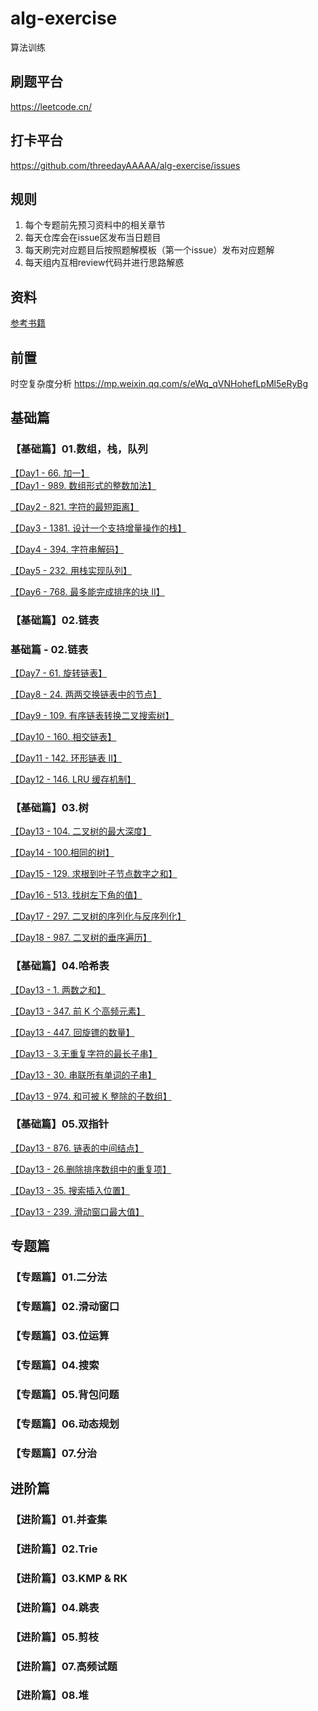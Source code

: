 # alg-exercise
算法训练

## 刷题平台
https://leetcode.cn/

## 打卡平台
https://github.com/threedayAAAAA/alg-exercise/issues

## 规则
1. 每个专题前先预习资料中的相关章节
2. 每天仓库会在issue区发布当日题目
3. 每天刷完对应题目后按照题解模板（第一个issue）发布对应题解
4. 每天组内互相review代码并进行思路解惑


## 资料

[参考书籍](./91-algo.pdf)

## 前置
时空复杂度分析 
https://mp.weixin.qq.com/s/eWq_qVNHohefLpMl5eRyBg

## 基础篇
### 【基础篇】01.数组，栈，队列  

[【Day1 - 66. 加一】](https://leetcode.cn/problems/plus-one/)  
[【Day1 - 989. 数组形式的整数加法】](https://leetcode.cn/problems/add-to-array-form-of-integer/)

[【Day2 - 821. 字符的最短距离】](https://leetcode.cn/problems/shortest-distance-to-a-character/)

[【Day3 - 1381. 设计一个支持增量操作的栈】](https://leetcode.cn/problems/design-a-stack-with-increment-operation/)

[【Day4 - 394. 字符串解码】](https://leetcode.cn/problems/decode-string/)

[【Day5 - 232. 用栈实现队列】](https://leetcode.cn/problems/implement-queue-using-stacks/)

[【Day6 - 768. 最多能完成排序的块 II】](https://leetcode.cn/problems/max-chunks-to-make-sorted-ii/)

### 【基础篇】02.链表  
### 基础篇 - 02.链表

[【Day7 - 61. 旋转链表】](https://leetcode.cn/problems/rotate-list/)

[【Day8 - 24. 两两交换链表中的节点】](https://leetcode.cn/problems/swap-nodes-in-pairs/)

[【Day9 - 109. 有序链表转换二叉搜索树】](https://leetcode.cn/problems/convert-sorted-list-to-binary-search-tree/)

[【Day10 - 160. 相交链表】](https://leetcode.cn/problems/intersection-of-two-linked-lists/)

[【Day11 - 142. 环形链表 II】](https://leetcode.cn/problems/linked-list-cycle-ii/)

[【Day12 - 146. LRU 缓存机制】](https://leetcode.cn/problems/lru-cache/)

### 【基础篇】03.树  

[【Day13 - 104. 二叉树的最大深度】](https://leetcode.cn/problems/maximum-depth-of-binary-tree/)  

[【Day14 - 100.相同的树】](https://leetcode.cn/problems/same-tree/)  

[【Day15 - 129. 求根到叶子节点数字之和】](https://leetcode.cn/problems/sum-root-to-leaf-numbers/)  

[【Day16 - 513. 找树左下角的值】](https://leetcode.cn/problems/find-bottom-left-tree-value/)  

[【Day17 - 297. 二叉树的序列化与反序列化】](https://leetcode.cn/problems/serialize-and-deserialize-binary-tree/)  

[【Day18 - 987. 二叉树的垂序遍历】](https://leetcode.cn/problems/vertical-order-traversal-of-a-binary-tree/)  

### 【基础篇】04.哈希表

[【Day13 - 1. 两数之和】](https://leetcode.cn/problems/two-sum/)  

[【Day13 - 347. 前 K 个高频元素】](https://leetcode.cn/problems/top-k-frequent-elements/)  

[【Day13 - 447. 回旋镖的数量】](https://leetcode.cn/problems/number-of-boomerangs/)  

[【Day13 - 3.无重复字符的最长子串】](https://leetcode.cn/problems/longest-substring-without-repeating-characters/)  

[【Day13 - 30. 串联所有单词的子串】](https://leetcode.cn/problems/substring-with-concatenation-of-all-words/)  

[【Day13 - 974. 和可被 K 整除的子数组】](https://leetcode.cn/problems/subarray-sums-divisible-by-k/)  

### 【基础篇】05.双指针

[【Day13 - 876. 链表的中间结点】](https://leetcode.cn/problems/middle-of-the-linked-list/)  

[【Day13 - 26.删除排序数组中的重复项】](https://leetcode.cn/problems/remove-duplicates-from-sorted-array/)  

[【Day13 - 35. 搜索插入位置】](https://leetcode.cn/problems/search-insert-position/)  

[【Day13 - 239. 滑动窗口最大值】](https://leetcode.cn/problems/sliding-window-maximum/)  

## 专题篇
### 【专题篇】01.二分法  

### 【专题篇】02.滑动窗⼝  

### 【专题篇】03.位运算  

### 【专题篇】04.搜索  

### 【专题篇】05.背包问题  

### 【专题篇】06.动态规划  

### 【专题篇】07.分治  


## 进阶篇
### 【进阶篇】01.并查集  

### 【进阶篇】02.Trie  

### 【进阶篇】03.KMP & RK  

### 【进阶篇】04.跳表  

### 【进阶篇】05.剪枝  

### 【进阶篇】07.高频试题  

### 【进阶篇】08.堆  
